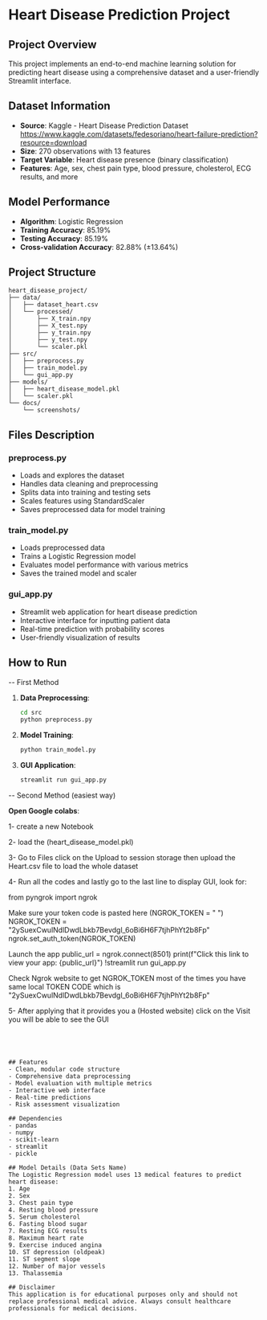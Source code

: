 # Heart Disease Prediction Project

## Project Overview
This project implements an end-to-end machine learning solution for predicting heart disease using a comprehensive dataset and a user-friendly Streamlit interface.

## Dataset Information
- **Source**: Kaggle - Heart Disease Prediction Dataset https://www.kaggle.com/datasets/fedesoriano/heart-failure-prediction?resource=download
- **Size**: 270 observations with 13 features
- **Target Variable**: Heart disease presence (binary classification)
- **Features**: Age, sex, chest pain type, blood pressure, cholesterol, ECG results, and more

## Model Performance
- **Algorithm**: Logistic Regression
- **Training Accuracy**: 85.19%
- **Testing Accuracy**: 85.19%
- **Cross-validation Accuracy**: 82.88% (±13.64%)

## Project Structure
```
heart_disease_project/
├── data/
│   ├── dataset_heart.csv
│   └── processed/
│       ├── X_train.npy
│       ├── X_test.npy
│       ├── y_train.npy
│       ├── y_test.npy
│       └── scaler.pkl
├── src/
│   ├── preprocess.py
│   ├── train_model.py
│   └── gui_app.py
├── models/
│   ├── heart_disease_model.pkl
│   └── scaler.pkl
└── docs/
    └── screenshots/
```

## Files Description

### preprocess.py
- Loads and explores the dataset
- Handles data cleaning and preprocessing
- Splits data into training and testing sets
- Scales features using StandardScaler
- Saves preprocessed data for model training

### train_model.py
- Loads preprocessed data
- Trains a Logistic Regression model
- Evaluates model performance with various metrics
- Saves the trained model and scaler

### gui_app.py
- Streamlit web application for heart disease prediction
- Interactive interface for inputting patient data
- Real-time prediction with probability scores
- User-friendly visualization of results

## How to Run 

-- First Method 

1. **Data Preprocessing**:
   ```bash
   cd src
   python preprocess.py
   ```

2. **Model Training**:
   ```bash
   python train_model.py
   ```

3. **GUI Application**:
   ```bash
   streamlit run gui_app.py
   ```
-- Second Method (easiest way)

 **Open Google colabs**:
 
   1- create a new Notebook 
   
   2- load the (heart_disease_model.pkl)
  
   3- Go to Files click on the Upload to session storage then upload the Heart.csv file to load the whole dataset 

   4- Run all the codes and lastly go to the last line to display GUI, look for: 
  
  
   from pyngrok import ngrok

Make sure your token code is pasted here (NGROK_TOKEN = " ") 
NGROK_TOKEN = "2ySuexCwulNdlDwdLbkb7Bevdgl_6oBi6H6F7tjhPhYt2b8Fp"
ngrok.set_auth_token(NGROK_TOKEN)

Launch the app
public_url = ngrok.connect(8501)
print(f"Click this link to view your app: {public_url}")
!streamlit run gui_app.py

  Check Ngrok website to get NGROK_TOKEN most of the times you have same local TOKEN CODE which is "2ySuexCwulNdlDwdLbkb7Bevdgl_6oBi6H6F7tjhPhYt2b8Fp"

   5- After applying that it provides you a (Hosted website) click on the Visit you will be able to see the GUI 
   
   ```




## Features
- Clean, modular code structure
- Comprehensive data preprocessing
- Model evaluation with multiple metrics
- Interactive web interface
- Real-time predictions
- Risk assessment visualization

## Dependencies
- pandas
- numpy
- scikit-learn
- streamlit
- pickle

## Model Details (Data Sets Name)
The Logistic Regression model uses 13 medical features to predict heart disease:
1. Age
2. Sex
3. Chest pain type
4. Resting blood pressure
5. Serum cholesterol
6. Fasting blood sugar
7. Resting ECG results
8. Maximum heart rate
9. Exercise induced angina
10. ST depression (oldpeak)
11. ST segment slope
12. Number of major vessels
13. Thalassemia

## Disclaimer
This application is for educational purposes only and should not replace professional medical advice. Always consult healthcare professionals for medical decisions.

